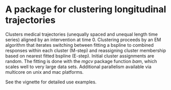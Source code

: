 # A package for clustering longitudinal trajectories

Clusters medical trajectories (unequally spaced and unequal length time series) aligned by an intervention at time 0. Clustering proceeds by an EM algorithm that iterates switching between fitting a bspline to combined responses within each cluster (M-step) and reassigning cluster membership based on nearest fitted bspline (E-step). Initial cluster assignments are random. The fitting is done with the *mgcv* package function *bam*, which scales well to very large data sets. Additional parallelism available via multicore on unix and mac platforms.

See the vignette for detailed use examples.